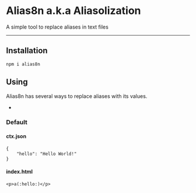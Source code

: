 # Alias8n a.k.a Aliasolization

A simple tool to replace aliases in text files

* * *

## Installation 

    npm i alias8n 

## Using

Alias8n has several ways to replace aliases with its values. 

+ 
### Default
#### ctx.json
    {
        "hello": "Hello World!"
    }
#### index.html
    <p>a(:hello:)</p>




